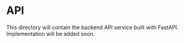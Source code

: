 # API

This directory will contain the backend API service built with FastAPI. Implementation will be added soon.
